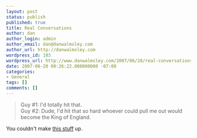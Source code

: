 ```yaml
---
layout: post
status: publish
published: true
title: Real Conversations
author: dan
author_login: admin
author_email: dan@danwalmsley.com
author_url: http://danwalmsley.com
wordpress_id: 103
wordpress_url: http://www.danwalmsley.com/2007/06/20/real-conversations/
date: 2007-06-20 00:26:22.000000000 -07:00
categories:
- General
tags: []
comments: []
---
```

<blockquote>
Guy #1: I'd totally hit that.<br />
Guy #2: Dude, I'd hit that so hard whoever could pull me out would become the King of England.
</blockquote>

You couldn't make <a href="http://www.overheardinnewyork.com/pages/mostpopular.html">this stuff</a> up.

